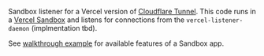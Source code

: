 Sandbox listener for a Vercel version of [Cloudflare Tunnel](https://developers.cloudflare.com/cloudflare-one/connections/connect-networks/). This code runs in a [Vercel Sandbox](https://vercel.com/docs/vercel-sandbox) and listens for connections from the `vercel-listener-daemon` (implmentation tbd).

See [walkthrough example](https://github.com/vercel/sandbox-example-next) for available features of a Sandbox app.
